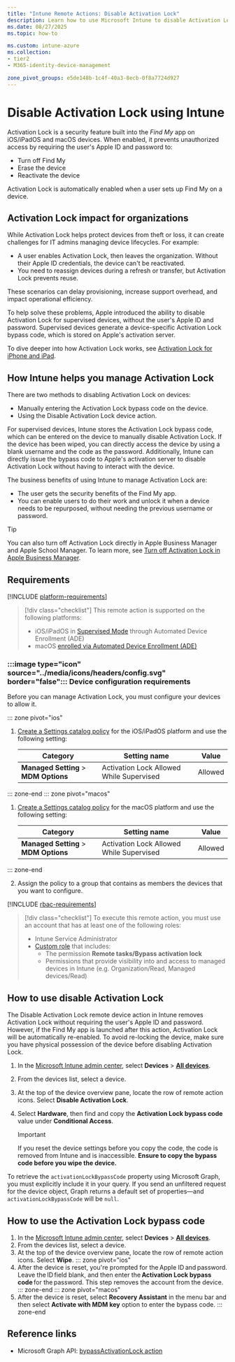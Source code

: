 ```yaml
---
title: "Intune Remote Actions: Disable Activation Lock"
description: Learn how to use Microsoft Intune to disable Activation Lock on Apple devices.
ms.date: 08/27/2025
ms.topic: how-to

ms.custom: intune-azure
ms.collection:
- tier2
- M365-identity-device-management

zone_pivot_groups: e5de148b-1c4f-40a3-8ecb-0f8a7724d927
---
```


# Disable Activation Lock using Intune

Activation Lock is a security feature built into the *Find My* app on iOS/iPadOS and macOS devices. When enabled, it prevents unauthorized access by requiring the user's Apple ID and password to:

- Turn off Find My
- Erase the device
- Reactivate the device

Activation Lock is automatically enabled when a user sets up Find My on a device.

## Activation Lock impact for organizations

While Activation Lock helps protect devices from theft or loss, it can create challenges for IT admins managing device lifecycles. For example:

- A user enables Activation Lock, then leaves the organization. Without their Apple ID credentials, the device can't be reactivated.
- You need to reassign devices during a refresh or transfer, but Activation Lock prevents reuse.

These scenarios can delay provisioning, increase support overhead, and impact operational efficiency.

To help solve these problems, Apple introduced the ability to disable Activation Lock for supervised devices, without the user's Apple ID and password. Supervised devices generate a device-specific Activation Lock bypass code, which is stored on Apple's activation server.

To dive deeper into how Activation Lock works, see [Activation Lock for iPhone and iPad][APL-2].

## How Intune helps you manage Activation Lock

There are two methods to disabling Activation Lock on devices:

- Manually entering the Activation Lock bypass code on the device.
- Using the Disable Activation Lock device action.

For supervised devices, Intune stores the Activation Lock bypass code, which can be entered on the device to manually disable Activation Lock. If the device has been wiped, you can directly access the device by using a blank username and the code as the password.
Additionally, Intune can directly issue the bypass code to Apple's activation server to disable Activation Lock without having to interact with the device.

The business benefits of using Intune to manage Activation Lock are:

- The user gets the security benefits of the Find My app.
- You can enable users to do their work and unlock it when a device needs to be repurposed, without needing the previous username or password.

> [!TIP]
> You can also turn off Activation Lock directly in Apple Business Manager and Apple School Manager. To learn more, see [Turn off Activation Lock in Apple Business Manager][APL-1].

## Requirements

[!INCLUDE [platform-requirements](../includes/h3/platform-requirements.md)]

> [!div class="checklist"]
> This remote action is supported on the following platforms:
>
> - iOS/iPadOS in [Supervised Mode][IOS-SUP] through Automated Device Enrollment (ADE)
> - macOS [enrolled via Automated Device Enrollment (ADE)][MAC-ADE]

### :::image type="icon" source="../media/icons/headers/config.svg" border="false"::: Device configuration requirements

Before you can manage Activation Lock, you must configure your devices to allow it.

::: zone pivot="ios"
1. [Create a Settings catalog policy](/intune/intune-service/configuration/settings-catalog) for the iOS/iPadOS platform and use the following setting:

    | Category | Setting name | Value |
    |--|--|--|
    | **Managed Setting** > **MDM Options** | Activation Lock Allowed While Supervised| Allowed|

::: zone-end
::: zone pivot="macos"
1. [Create a Settings catalog policy](/intune/intune-service/configuration/settings-catalog) for the macOS platform and use the following setting:

    | Category | Setting name | Value |
    |--|--|--|
    | **Managed Setting** > **MDM Options** | Activation Lock Allowed While Supervised| Allowed|

::: zone-end

2. Assign the policy to a group that contains as members the devices that you want to configure.

[!INCLUDE [rbac-requirements](../includes/h3/rbac-requirements.md)]

> [!div class="checklist"]
> To execute this remote action, you must use an account that has at least one of the following roles:
>
> - Intune Service Administrator
> - [Custom role][INT-RC] that includes:
>   - The permission **Remote tasks/Bypass activation lock**
>   - Permissions that provide visibility into and access to managed devices in Intune (e.g. Organization/Read, Managed devices/Read)

## How to use disable Activation Lock

The Disable Activation Lock remote device action in Intune removes Activation Lock without requiring the user's Apple ID and password. However, if the Find My app is launched after this action, Activation Lock will be automatically re-enabled.
To avoid re-locking the device, make sure you have physical possession of the device before disabling Activation Lock.

1. In the [Microsoft Intune admin center][INT-AC], select **Devices** > [**All devices**][INT-ALLD].
1. From the devices list, select a device.
1. At the top of the device overview pane, locate the row of remote action icons. Select **Disable Activation Lock**.
1. Select **Hardware**, then find and copy the **Activation Lock bypass code** value under **Conditional Access**.

    >[!IMPORTANT]
    >If you reset the device settings before you copy the code, the code is removed from Intune and is inaccessible. **Ensure to copy the bypass code before you wipe the device.**

To retrieve the `activationLockBypassCode` property using Microsoft Graph, you must explicitly include it in your query.
If you send an unfiltered request for the device object, Graph returns a default set of properties—and `activationLockBypassCode` will be `null`.

## How to use the Activation Lock bypass code

1. In the [Microsoft Intune admin center][INT-AC], select **Devices** > [**All devices**][INT-ALLD].
1. From the devices list, select a device.
1. At the top of the device overview pane, locate the row of remote action icons. Select **Wipe**.
::: zone pivot="ios"
3. After the device is reset, you're prompted for the Apple ID and password. Leave the ID field blank, and then enter the **Activation Lock bypass code** for the password. This step removes the account from the device.
::: zone-end
::: zone pivot="macos"
3. After the device is reset, select **Recovery Assistant** in the menu bar and then select **Activate with MDM key** option to enter the bypass code.
::: zone-end

## Reference links

- Microsoft Graph API: [bypassActivationLock action][GRAPH-1]

<!-- admin center links -->

[INT-AC]: https://go.microsoft.com/fwlink/?linkid=2109431
[INT-ALLD]: https://go.microsoft.com/fwlink/?linkid=2333814

<!-- role links -->

[INT-R1]: /intune/intune-service/fundamentals/role-based-access-control-reference#help-desk-operator
[INT-R2]: /intune/intune-service/fundamentals/role-based-access-control-reference#school-administrator
[INT-R4]: /intune/intune-service/fundamentals/role-based-access-control-reference#endpoint-security-manager
[INT-RC]: /intune/intune-service/fundamentals/create-custom-role


[IOS-SUP]: /intune/intune-service/remote-actions/device-supervised-mode
[MAC-ADE]: /intune/intune-service/enrollment/device-enrollment-program-enroll-macos
[APL-1]: https://support.apple.com/guide/apple-business-manager/axm812df1dd8
[APL-2]: https://support.apple.com/HT201365

[GRAPH-1]: /graph/api/intune-devices-manageddevice-bypassactivationlock
